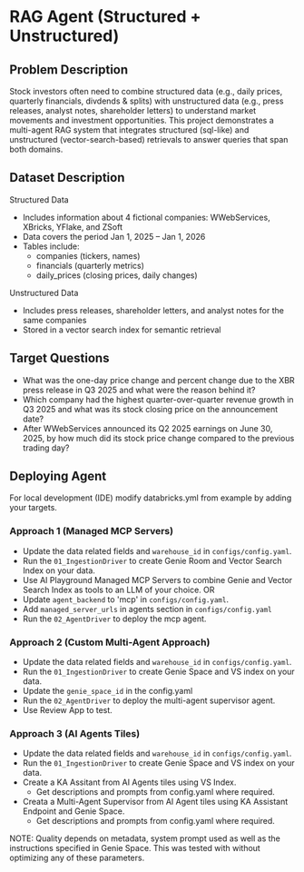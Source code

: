 # RAG Agent (Structured + Unstructured)

## Problem Description
Stock investors often need to combine structured data (e.g., daily prices, quarterly financials, divdends & splits) with unstructured data (e.g., press releases, analyst notes, shareholder letters) to understand market movements and investment opportunities. This project demonstrates a multi-agent RAG system that integrates structured (sql-like) and unstructured (vector-search-based) retrievals to answer queries that span both domains.

## Dataset Description
Structured Data
- Includes information about 4 fictional companies: WWebServices, XBricks, YFlake, and ZSoft
- Data covers the period Jan 1, 2025 – Jan 1, 2026
- Tables include:
    - companies (tickers, names)
    - financials (quarterly metrics)
    - daily_prices (closing prices, daily changes)

Unstructured Data
- Includes press releases, shareholder letters, and analyst notes for the same companies
- Stored in a vector search index for semantic retrieval

## Target Questions
- What was the one-day price change and percent change due to the XBR press release in Q3 2025 and what were the reason behind it?
- Which company had the highest quarter-over-quarter revenue growth in Q3 2025 and what was its stock closing price on the announcement date?
- After WWebServices announced its Q2 2025 earnings on June 30, 2025, by how much did its stock price change compared to the previous trading day?

## Deploying Agent

For local development (IDE) modify databricks.yml from example by adding your targets.

### Approach 1 (Managed MCP Servers)
- Update the data related fields and `warehouse_id` in `configs/config.yaml`.
- Run the `01_IngestionDriver` to create Genie Room and Vector Search Index on your data.
- Use AI Playground Managed MCP Servers to combine Genie and Vector Search Index as tools to an LLM of your choice.
OR
- Update `agent_backend` to 'mcp' in `configs/config.yaml`.
- Add `managed_server_urls` in agents section in `configs/config.yaml`
- Run the `02_AgentDriver` to deploy the mcp agent.


### Approach 2 (Custom Multi-Agent Approach)
- Update the data related fields and `warehouse_id` in `configs/config.yaml`.
- Run the `01_IngestionDriver` to create Genie Space and VS index on your data.
- Update the `genie_space_id` in the config.yaml
- Run the `02_AgentDriver` to deploy the multi-agent supervisor agent.
- Use Review App to test.


### Approach 3 (AI Agents Tiles)
- Update the data related fields and `warehouse_id` in `configs/config.yaml`.
- Run the `01_IngestionDriver` to create Genie Space and VS index on your data.
- Create a KA Assitant from AI Agents tiles using VS Index.
    - Get descriptions and prompts from config.yaml where required.
- Creata a Multi-Agent Supervisor from AI Agent tiles using KA Assistant Endpoint and Genie Space.
    - Get descriptions and prompts from config.yaml where required.


NOTE: Quality depends on metadata, system prompt used as well as the instructions specified in Genie Space. This was tested with without optimizing any of these parameters.

